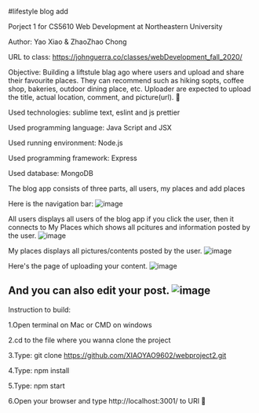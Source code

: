 #lifestyle blog add

Porject 1 for CS5610 Web Development at Northeastern University

Author: Yao Xiao & ZhaoZhao Chong

URL to class: https://johnguerra.co/classes/webDevelopment_fall_2020/

Objective: Building a liftstule blag ago where users and upload and share their favourite places. They can recommend such as hiking sopts, coffee shop, bakeries, outdoor dining place, etc. Uploader are expected to upload the title, actual location, comment, and picture(url).  :rainbow:

Used technologies: sublime text, eslint and js prettier

Used programming language: Java Script and JSX

Used running environment: Node.js 

Used programming framework: Express

Used database: MongoDB


The blog app consists of three parts, all users, my places and add places

Here is the navigation bar:
![image](https://github.com/XIAOYAO9602/WebProject2/blob/main/picture/navbar.png)

All users displays all users of the blog app if you click the user, then it connects to My Places which shows all pcitures and information posted by the user.
![image](https://github.com/XIAOYAO9602/WebProject2/blob/main/picture/user1.png)

My places displays all pictures/contents posted by the user.
![image](https://github.com/XIAOYAO9602/WebProject2/blob/main/picture/infoofplace.png)

Here's the page of uploading your content.
![image](https://github.com/XIAOYAO9602/WebProject2/blob/main/picture/addplace.png)


And you can also edit your post.
![image](https://github.com/XIAOYAO9602/WebProject2/blob/main/picture/editplace.png)
----------------------------------------------------------------------

Instruction to build:

1.Open terminal on Mac or CMD on windows

2.cd to the file where you wanna clone the project

3.Type: git clone https://github.com/XIAOYAO9602/webproject2.git

4.Type: npm install

5.Type: npm start

6.Open your browser and type http://localhost:3001/ to URl :clap:
